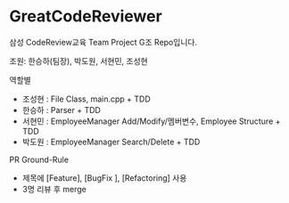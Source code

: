 # GreatCodeReviewer
삼성 CodeReview교육 Team Project G조 Repo입니다.

조원: 한승하(팀장), 박도원, 서현민, 조성현

역할별
* 조성현 : File Class, main.cpp + TDD
* 한승하 : Parser + TDD
* 서현민 : EmployeeManager Add/Modify/멤버변수, Employee Structure + TDD
* 박도원 : EmployeeManager Search/Delete + TDD

PR Ground-Rule
* 제목에 [Feature], [BugFix ], [Refactoring] 사용
* 3명 리뷰 후 merge
